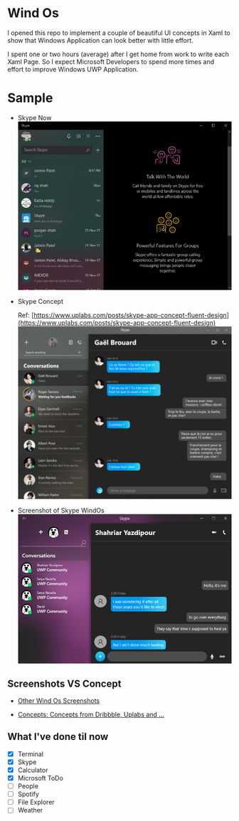 # Wind Os

I opened this repo to implement a couple of beautiful UI concepts in Xaml to show that Windows Application can look better with little effort. 

I spent one or two hours (average) after I get home from work to write each Xaml Page. So I expect Microsoft Developers to spend more times and effort to improve Windows UWP Application.

# Sample

* Skype Now
![Skype Now](Skype_Windows.png "Skype Now")

* Skype Concept
    
    Ref: [https://www.uplabs.com/posts/skype-app-concept-fluent-design](https://www.uplabs.com/posts/skype-app-concept-fluent-design)
![Skype Concept](Skype_Concept.png "Skype Concept")

* Screenshot of Skype WindOs
![Skype Wind Os](Skype_Screenshot.png "Skype Screenshot Wind OS")

## Screenshots VS Concept

* [Other Wind Os Screenshots](/Screenshots)

* [Concepts: Concepts from Dribbble, Uplabs and ...](/Inspiration)

## What I've done til now

- [x] Terminal
- [x] Skype
- [x] Calculator
- [x] Microsoft ToDo
- [ ] People
- [ ] Spotify
- [ ] File Explorer
- [ ] Weather